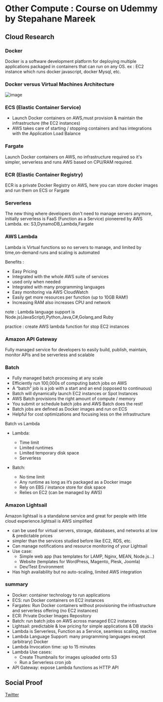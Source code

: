 
# Other Compute : Course on Udemmy by Stepahane Mareek


## Cloud Research

### Docker 
Docker is a software development platform for deploying multiple applications packaged in containers that can run on any OS.
ex : EC2 instance which runs docker javascript, docker Mysql, etc.

### Docker versus Virtual Machines Architecture
![image](https://user-images.githubusercontent.com/120786669/213123569-89ec1850-8941-4604-b204-79cf59736666.png)
 

### ECS (Elastic Container Service)
- Launch Docker containers on AWS,must provision & maintain the infrastructure (the EC2 instances)
- AWS takes care of starting / stopping containers and has integrations with the Application Load Balance

### Fargate 
Launch Docker containers on AWS, no infrastructure required so it's simpler, serverless and runs AWS based on CPU/RAM required.

### ECR (Elastic Container Registry)
 ECR is a private Docker Registry on AWS, here you can store docker images and run them on ECS or Fargate

### Serverless
The new thing where developers don't need to manage servers anymore, initially serverless is FaaS (Function as a Service) pioneered by AWS Lambda.
ex: S3,DynamoDB,Lambda,Fargate

### AWS Lambda 
Lambda is Virtual functions so no servers to manage, and limited by time,on-demand runs and scaling is automated

Benefits :
- Easy Pricing
- Integrated with the whole AWS suite of services
- used only when needed
- Integrated with many programming languages
- Easy monitoring via AWS CloudWatch
- Easily get more resources per function (up to 10GB RAM!)
- Increasing RAM also increases CPU and network

note : Lambda language support is Node.js(JavaScript),Python,Java,C#,Golang,and Ruby 

practice : create AWS lambda function for stop EC2 instances 

### Amazon API Gateway
Fully managed service for developers to easily build, publish, maintain, monitor APIs and be serverless and scalable

### Batch 
- Fully managed batch processing at any scale
- Efficiently run 100,000s of computing batch jobs on AWS
- A “batch” job is a job with a start and an end (opposed to continuous)
- Batch will dynamically launch EC2 instances or Spot Instances
- AWS Batch provisions the right amount of compute / memory
- You submit or schedule batch jobs and AWS Batch does the rest!
- Batch jobs are defined as Docker images and run on ECS
- Helpful for cost optimizations and focusing less on the infrastructure

Batch vs Lambda
- Lambda: 
	- Time limit 
	- Limited runtimes 
	- Limited temporary disk space 
	- Serverless 

- Batch: 
	- No time limit 
	- Any runtime as long as it’s packaged as a Docker image 
	- Rely on EBS / instance store for disk space 
	- Relies on EC2 (can be managed by AWS)

### Amazon Lightsail
Amazon lightsail is a standalone service and great for people with little cloud experience.lightsail is AWS simplified
- can be used for virtual servers, storage, databases, and networks at low & predictable prices
- simpler than the services studied before like EC2, RDS, etc.
- Can manage notifications and resource monitoring of your Lightsail
- Use case:
	- Simple web app (has templates for LAMP, Nginx, MEAN, Node.js…)
	- Website (templates for WordPress, Magento, Plesk, Joomla)
	- Dev/Test Environment
- Has high availability but no auto-scaling, limited AWS integration

### summary 
- Docker: container technology to run applications
- ECS: run Docker containers on EC2 instances
- Fargates: Run Docker containers without provisioning the infrastructure and serverless offering (no EC2 instances)
- ECR: Private Docker Images Repository
- Batch: run batch jobs on AWS across managed EC2 instances
- Lightsail: predictable & low pricing for simple applications & DB stacks
- Lambda is Serverless, Function as a Service, seamless scaling, reactive
- Lambda Language Support: many programming languages except (arbitrary) Docker
- Lambda Invocation time: up to 15 minutes
- Lambda Use cases:
	- Create Thumbnails for images uploaded onto S3
	- Run a Serverless cron job
- API Gateway: expose Lambda functions as HTTP API

## Social Proof

[Twitter](https://twitter.com/tiaradwim1306/status/1615636316091449346)
